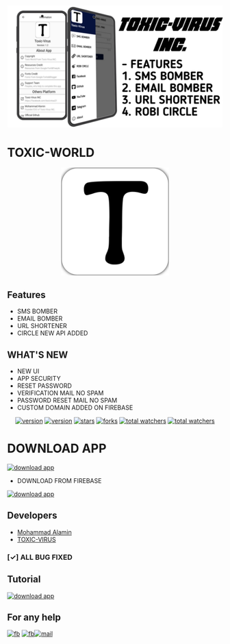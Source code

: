 <img src="assets/demo3.jpg" alt="logo">
</div>

# **TOXIC-WORLD**

<div align="center">
<img style="height: 50%;width: 50%;" src="assets/logo.png" alt="logo">
</div>


## Features

* SMS BOMBER
* EMAIL BOMBER
* URL SHORTENER
* CIRCLE NEW API ADDED

## WHAT'S NEW

- NEW UI
- APP SECURITY 
- RESET PASSWORD 
- VERIFICATION MAIL NO SPAM
- PASSWORD RESET MAIL NO SPAM
- CUSTOM DOMAIN ADDED ON FIREBASE

<div align="center">
<a href="https://www.github.com/ITZAKX21"><img src="https://img.shields.io/github/followers/itzakx21?logo=GITHUB&style=for-the-badge" alt="version" ></a>
<a href="https://github.com/ITZAKX21/TOXIC-WORLD/releases/tag/Letest_V1.5"><img src="https://img.shields.io/badge/Version-V1.5-dark?style=for-the-badge" alt="version" ></a>
<a href="https://www.github.com/ITZAKX21/blood-box"><img src="https://img.shields.io/github/stars/itzakx21/TOXIC-WORLD?logo=GITHUB&style=for-the-badge" alt="stars" ></a>
<a href="https://github.com/ITZAKX21/blood-box/fork"><img src="https://img.shields.io/github/forks/itzakx21/TOXIC-WORLD?logo=GITHUB&style=for-the-badge" alt="forks" ></a>
<a href="https://www.github.com/ITZAKX21/blood-box"><img src="https://img.shields.io/github/watchers/itzakx21/TOXIC-WORLD?color=red&logo=github&style=for-the-badge" alt="total watchers" ></a>
<a href="https://github.com/ITZAKX21/blood-box/blob/main/LICENSE"><img src="https://img.shields.io/github/license/itzakx21/TOXIC-WORLD?logo=license&style=for-the-badge" alt="total watchers" ></a>
</div>

# DOWNLOAD APP 

<a href="https://github.com/ITZAKX21/TOXIC-WORLD/releases/tag/Letest_V1.5"><img src="https://img.shields.io/badge/DOWNLOAD-V1.5-dark?style=for-the-badge" alt="download app" ></a>

- DOWNLOAD FROM FIREBASE

<a href="https://firebasestorage.googleapis.com/v0/b/twbomber008.appspot.com/o/app%2FLetest_V1_5.apk?alt=media&token=5bc0c34e-34f1-4f93-9b7b-2271227d262c"><img src="https://img.shields.io/static/v1?style=for-the-badge&message=V1.5&color=000000&logo=FIREBASE&logoColor=FFFFFF&label=DOWNLOAD%20NOW" alt="download app" ></a>



## Developers
  * <a href="https://www.facebook.com/AKXVAU">Mohammad Alamin</a>
  * <a href="https://www.facebook.com/toxicvirus21">TOXIC-VIRUS</a><br>

### [✓] ALL BUG FIXED

## Tutorial

<a href="https://youtu.be/AJ1DDKGQYiQ"><img src="https://img.shields.io/youtube/views/AJ1DDKGQYiQ?color=blue&label=WATCH&logo=youtube&logoColor=red&style=for-the-badge" alt="download app" ></a>

## For any help

<a href="https://www.facebook.com/toxicvirus21"><img src="https://img.shields.io/badge/Facebook-1877F2?style=for-the-badge&logo=facebook&logoColor=white" alt="fb" ></a>
<a href="https://t.me/dcbd04"><img src="https://img.shields.io/badge/Telegram-1877F2?style=for-the-badge&logo=telegram&logoColor=white" alt="fb" ></a><a href="mailto: dev.akxvau@gmail.com"><img src="https://img.shields.io/badge/Gmail-D14836?style=for-the-badge&logo=gmail&logoColor=white" alt="mail" ></a>

